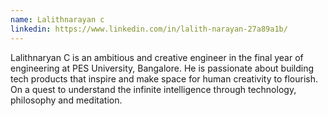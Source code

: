 ```yaml
---
name: Lalithnarayan c
linkedin: https://www.linkedin.com/in/lalith-narayan-27a89a1b/
---
```

Lalithnaryan C is an ambitious and creative engineer in the final year of engineering at PES University, Bangalore. He is passionate about building tech products that inspire and make space for human creativity to flourish. On a quest to understand the infinite intelligence through technology, philosophy and meditation.  
